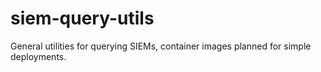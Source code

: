 # siem-query-utils
General utilities for querying SIEMs, container images planned for simple deployments.
